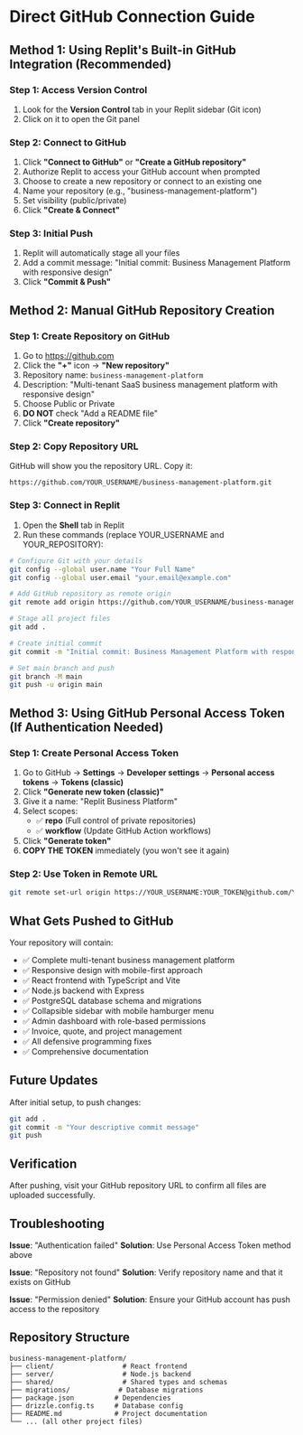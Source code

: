# Direct GitHub Connection Guide

## Method 1: Using Replit's Built-in GitHub Integration (Recommended)

### Step 1: Access Version Control
1. Look for the **Version Control** tab in your Replit sidebar (Git icon)
2. Click on it to open the Git panel

### Step 2: Connect to GitHub
1. Click **"Connect to GitHub"** or **"Create a GitHub repository"**
2. Authorize Replit to access your GitHub account when prompted
3. Choose to create a new repository or connect to an existing one
4. Name your repository (e.g., "business-management-platform")
5. Set visibility (public/private)
6. Click **"Create & Connect"**

### Step 3: Initial Push
1. Replit will automatically stage all your files
2. Add a commit message: "Initial commit: Business Management Platform with responsive design"
3. Click **"Commit & Push"**

## Method 2: Manual GitHub Repository Creation

### Step 1: Create Repository on GitHub
1. Go to https://github.com
2. Click the **"+"** icon → **"New repository"**
3. Repository name: `business-management-platform`
4. Description: "Multi-tenant SaaS business management platform with responsive design"
5. Choose Public or Private
6. **DO NOT** check "Add a README file"
7. Click **"Create repository"**

### Step 2: Copy Repository URL
GitHub will show you the repository URL. Copy it:
```
https://github.com/YOUR_USERNAME/business-management-platform.git
```

### Step 3: Connect in Replit
1. Open the **Shell** tab in Replit
2. Run these commands (replace YOUR_USERNAME and YOUR_REPOSITORY):

```bash
# Configure Git with your details
git config --global user.name "Your Full Name"
git config --global user.email "your.email@example.com"

# Add GitHub repository as remote origin
git remote add origin https://github.com/YOUR_USERNAME/business-management-platform.git

# Stage all project files
git add .

# Create initial commit
git commit -m "Initial commit: Business Management Platform with responsive design"

# Set main branch and push
git branch -M main
git push -u origin main
```

## Method 3: Using GitHub Personal Access Token (If Authentication Needed)

### Step 1: Create Personal Access Token
1. Go to GitHub → **Settings** → **Developer settings** → **Personal access tokens** → **Tokens (classic)**
2. Click **"Generate new token (classic)"**
3. Give it a name: "Replit Business Platform"
4. Select scopes:
   - ✅ **repo** (Full control of private repositories)
   - ✅ **workflow** (Update GitHub Action workflows)
5. Click **"Generate token"**
6. **COPY THE TOKEN** immediately (you won't see it again)

### Step 2: Use Token in Remote URL
```bash
git remote set-url origin https://YOUR_USERNAME:YOUR_TOKEN@github.com/YOUR_USERNAME/business-management-platform.git
```

## What Gets Pushed to GitHub

Your repository will contain:
- ✅ Complete multi-tenant business management platform
- ✅ Responsive design with mobile-first approach
- ✅ React frontend with TypeScript and Vite
- ✅ Node.js backend with Express
- ✅ PostgreSQL database schema and migrations
- ✅ Collapsible sidebar with mobile hamburger menu
- ✅ Admin dashboard with role-based permissions
- ✅ Invoice, quote, and project management
- ✅ All defensive programming fixes
- ✅ Comprehensive documentation

## Future Updates

After initial setup, to push changes:
```bash
git add .
git commit -m "Your descriptive commit message"
git push
```

## Verification

After pushing, visit your GitHub repository URL to confirm all files are uploaded successfully.

## Troubleshooting

**Issue**: "Authentication failed"
**Solution**: Use Personal Access Token method above

**Issue**: "Repository not found"
**Solution**: Verify repository name and that it exists on GitHub

**Issue**: "Permission denied"
**Solution**: Ensure your GitHub account has push access to the repository

## Repository Structure

```
business-management-platform/
├── client/                 # React frontend
├── server/                 # Node.js backend
├── shared/                 # Shared types and schemas
├── migrations/            # Database migrations
├── package.json          # Dependencies
├── drizzle.config.ts     # Database config
├── README.md             # Project documentation
└── ... (all other project files)
```